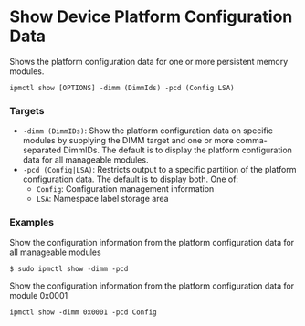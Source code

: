 # Show Device Platform Configuration Data

Shows the platform configuration data for one or more persistent memory modules.

```text
ipmctl show [OPTIONS] -dimm (DimmIds) -pcd (Config|LSA)
```

### **Targets**

* `-dimm (DimmIDs)`: Show the platform configuration data on specific modules by supplying the DIMM target and one or more comma-separated DimmIDs. The default is to display the platform configuration data for all manageable modules.
* `-pcd (Config|LSA)`: Restricts output to a specific partition of the platform configuration data. The default is to display both. One of:
  * `Config`: Configuration management information
  * `LSA`: Namespace label storage area

### **Examples** 

Show the configuration information from the platform configuration data for all manageable modules

```text
$ sudo ipmctl show -dimm -pcd
```

Show the configuration information from the platform configuration data for module 0x0001

```text
ipmctl show -dimm 0x0001 -pcd Config
```

